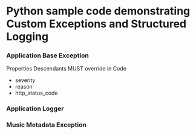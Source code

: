 # Python sample code demonstrating Custom Exceptions and Structured Logging
### Application Base Exception
Properties Descendants MUST override in Code
  * severity
  * reason
  * http_status_code

### Application Logger

### Music Metadata Exception
